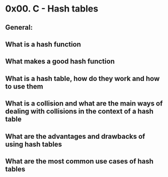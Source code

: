 # 0x00. C - Hash tables

## General:
## What is a hash function
## What makes a good hash function
## What is a hash table, how do they work and how to use them
## What is a collision and what are the main ways of dealing with collisions in the context of a hash table
## What are the advantages and drawbacks of using hash tables
## What are the most common use cases of hash tables